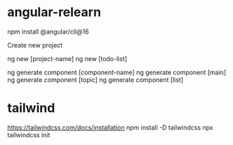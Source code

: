 # angular-relearn
npm install @angular/cli@16

Create new project

ng new [project-name]
ng new [todo-list]

ng generate component [component-name]
ng generate component [main]
ng generate component [topic]
ng generate component [list]



# tailwind
https://tailwindcss.com/docs/installation
npm install -D tailwindcss
npx tailwindcss init